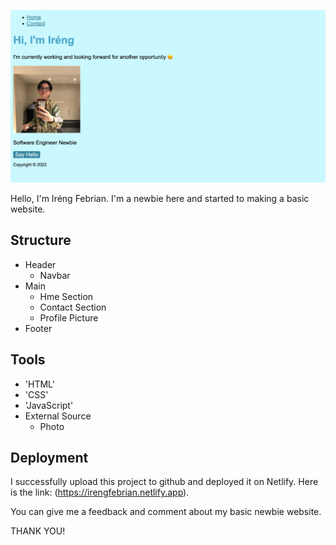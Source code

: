 ![image](https://github.com/RevoU-FSSE-2/week-1-febriaaan22/blob/00a57717ca5de37dcece2e75b70c0bbb99187fae/week-1-febriaaan22/Screenshot%202023-06-18%20at%2015.30.58.png)

Hello, I'm Iréng Febrian. I'm a newbie here and started to making a basic website.


## Structure
- Header
  - Navbar
- Main
  - Hme Section
  - Contact Section
  - Profile Picture
- Footer

## Tools
- 'HTML'
- 'CSS'
- 'JavaScript'
- External Source
  - Photo

## Deployment
I successfully upload this project to github and deployed it on Netlify. Here is the link: (https://irengfebrian.netlify.app). 

You can give me a feedback and comment about my basic newbie website.

THANK YOU!
